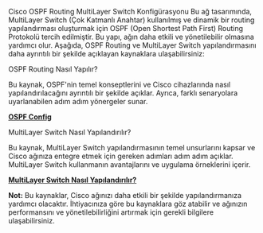 Cisco OSPF Routing MultiLayer Switch Konfigürasyonu
Bu ağ tasarımında, MultiLayer Switch (Çok Katmanlı Anahtar) kullanılmış ve dinamik bir routing yapılandırması oluşturmak için OSPF (Open Shortest Path First) Routing Protokolü tercih edilmiştir. Bu yapı, ağın daha etkili ve yönetilebilir olmasına yardımcı olur. Aşağıda, OSPF Routing ve MultiLayer Switch yapılandırmasını daha ayrıntılı bir şekilde açıklayan kaynaklara ulaşabilirsiniz:



OSPF Routing Nasıl Yapılır?

Bu kaynak, OSPF'nin temel konseptlerini ve Cisco cihazlarında nasıl yapılandırılacağını ayrıntılı bir şekilde açıklar. Ayrıca, farklı senaryolara uyarlanabilen adım adım yönergeler sunar.

**[OSPF Config](https://github.com/ugurcomptech/Cisco-OSPF-Routing)**



MultiLayer Switch Nasıl Yapılandırılır?

Bu kaynak, MultiLayer Switch yapılandırmasının temel unsurlarını kapsar ve Cisco ağınıza entegre etmek için gereken adımları adım adım açıklar. MultiLayer Switch kullanmanın avantajlarını ve uygulama örneklerini içerir.

**[MultiLayer Switch Nasıl Yapılandırılır?](https://github.com/ugurcomptech/Cisco-MULTILAYER-Switch-Config)**


**Not:** Bu kaynaklar, Cisco ağınızı daha etkili bir şekilde yapılandırmanıza yardımcı olacaktır. İhtiyacınıza göre bu kaynaklara göz atabilir ve ağınızın performansını ve yönetilebilirliğini artırmak için gerekli bilgilere ulaşabilirsiniz.
